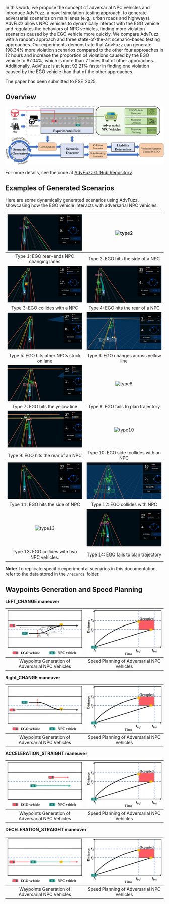 In this work, we propose the concept of adversarial NPC vehicles and introduce AdvFuzz, a novel simulation testing approach, to generate adversarial scenarios on main lanes (e.g., urban roads and highways). AdvFuzz allows NPC vehicles to dynamically interact with the EGO vehicle and regulates the behaviors of NPC vehicles, finding more violation scenarios caused by the EGO vehicle more quickly. We compare AdvFuzz with a random approach and three state-of-the-art scenario-based testing approaches. Our experiments demonstrate that AdvFuzz can generate 198.34% more violation scenarios compared to the other four approaches in 12 hours and increase the proportion of violations caused by the EGO vehicle to 87.04%, which is more than 7 times that of other approaches. Additionally, AdvFuzz is at least 92.21% faster in finding one violation caused by the EGO vehicle than that of the other approaches.

<!-- 补一句code代码点击这里查看 -->
The paper has been submitted to FSE 2025.

## Overview
![Overview Image](/img/Overview_00.png)

For more details, see the code at [AdvFuzz GitHub Repository](https://github.com/AdvFuzz).

## Examples of Generated Scenarios
Here are some dynamically generated scenarios using AdvFuzz, showcasing how the EGO vehicle interacts with adversarial NPC vehicles:

| ![type1](img/type1.gif) | ![type2](img/type2.gif) |
|:------------------------:|:------------------------:|
| Type 1: EGO rear-ends NPC changing lanes | Type 2: EGO hits the side of a NPC |
| ![type3](img/type3.gif) | ![type4](img/type4.gif) |
| Type 3: EGO collides with a NPC | Type 4: EGO hits the rear of a NPC |
| ![type5](img/type5.gif) | ![type6](img/type6.gif) |
| Type 5: EGO hits other NPCs stuck on lane | Type 6: EGO changes across yellow line |
| ![type7](img/type7.gif) | ![type8](img/type8.gif) |
| Type 7: EGO hits the yellow line | Type 8: EGO fails to plan trajectory |
| ![type9](img/type9.gif) | ![type10](img/type10.gif) |
| Type 9: EGO hits the rear of an NPC | Type 10: EGO side-collides with an NPC |
| ![type11](img/type11.gif) | ![type12](img/type12.gif) |
| Type 11: EGO hits the side of NPC | Type 12: EGO collides with NPC |
| ![type13](img/type13.gif) | ![type14](img/type14.gif) |
| Type 13: EGO collides with two NPC vehicles. | Type 14: EGO fails to plan trajectory |

**Note:** To replicate specific experimental scenarios in this documentation, refer to the data stored in the `/records` folder.

## Waypoints Generation and Speed Planning

**LEFT_CHANGE maneuver**

| ![ST_graph1](img/ST_graph1.png) | ![ST_graph2](img/ST_graph2.png) |
|:-------------------------------:|:-------------------------------:|
| Waypoints Generation of Adversarial NPC Vehicles | Speed Planning of Adversarial NPC Vehicles |

**Right_CHANGE maneuver**

| ![ST_graph4](img/ST_graph4.png) | ![ST_graph2](img/ST_graph2.png) |
|:-------------------------------:|:-------------------------------:|
| Waypoints Generation of Adversarial NPC Vehicles | Speed Planning of Adversarial NPC Vehicles |

**ACCELERATION_STRAIGHT maneuver**

| ![ST_graph6](img/ST_graph6.png) | ![ST_graph2](img/ST_graph2.png) |
|:-------------------------------:|:-------------------------------:|
| Waypoints Generation of Adversarial NPC Vehicles | Speed Planning of Adversarial NPC Vehicles |

**DECELERATION_STRAIGHT maneuver**

| ![ST_graph5](img/ST_graph5.png) | ![ST_graph2](img/ST_graph2.png) |
|:-------------------------------:|:-------------------------------:|
| Waypoints Generation of Adversarial NPC Vehicles | Speed Planning of Adversarial NPC Vehicles |
